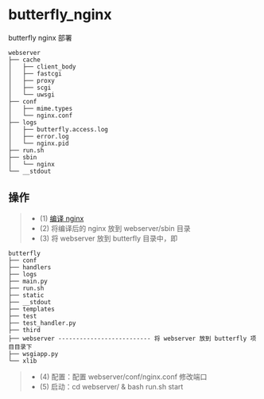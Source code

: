 # butterfly_nginx
butterfly  nginx 部署

```
webserver
├── cache
│   ├── client_body
│   ├── fastcgi
│   ├── proxy
│   ├── scgi
│   └── uwsgi
├── conf
│   ├── mime.types
│   └── nginx.conf
├── logs
│   ├── butterfly.access.log
│   ├── error.log
│   └── nginx.pid
├── run.sh
├── sbin
│   └── nginx
└── __stdout
```

## 操作

> * (1) [编译 nginx](https://github.com/meetbill/op_practice_book/blob/master/doc/web/nginx.md)
> * (2) 将编译后的 nginx 放到 webserver/sbin 目录
> * (3) 将 webserver 放到 butterfly 目录中，即

```
butterfly
├── conf
├── handlers
├── logs
├── main.py
├── run.sh
├── static
├── __stdout
├── templates
├── test
├── test_handler.py
├── third
├── webserver -------------------------- 将 webserver 放到 butterfly 项目目录下
├── wsgiapp.py
└── xlib
```

> * (4) 配置：配置 webserver/conf/nginx.conf 修改端口
> * (5) 启动：cd webserver/ & bash run.sh start

